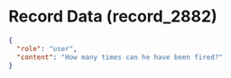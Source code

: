 # Record Data (record_2882)

```json
{
  "role": "user",
  "content": "How many times can he have been fired?"
}
```
